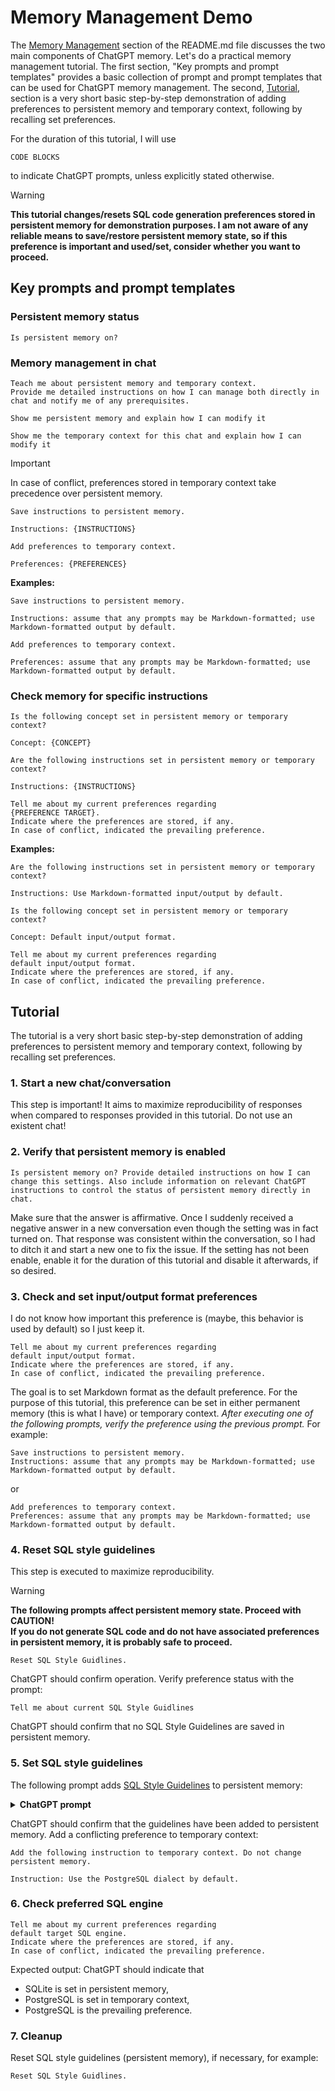 # Memory Management Demo

The [Memory Management][] section of the README.md file discusses the two main components of ChatGPT memory. Let's do a practical memory management tutorial. The first section, "Key prompts and prompt templates" provides a basic collection of prompt and prompt templates that can be used for ChatGPT memory management. The second, [Tutorial](#tutorial), section is a very short basic step-by-step demonstration of adding preferences to persistent memory and temporary context, following by recalling set preferences.

For the duration of this tutorial, I will use  

```
CODE BLOCKS
```

to indicate ChatGPT prompts, unless explicitly stated otherwise.

> [!WARNING]
> **This tutorial changes/resets SQL code generation preferences stored in persistent memory for demonstration purposes. I am not aware of any reliable means to save/restore persistent memory state, so if this preference is important and used/set, consider whether you want to proceed.**

## Key prompts and prompt templates

### Persistent memory status

```
Is persistent memory on?
```

### Memory management in chat

```
Teach me about persistent memory and temporary context.
Provide me detailed instructions on how I can manage both directly in chat and notify me of any prerequisites.
```

```
Show me persistent memory and explain how I can modify it
```  
 
```
Show me the temporary context for this chat and explain how I can modify it
```  

> [!IMPORTANT]
>In case of conflict, preferences stored in temporary context take precedence over persistent memory.

```
Save instructions to persistent memory.

Instructions: {INSTRUCTIONS}
```

```
Add preferences to temporary context.

Preferences: {PREFERENCES}
```

**Examples:**

```
Save instructions to persistent memory.

Instructions: assume that any prompts may be Markdown-formatted; use Markdown-formatted output by default.
```

```
Add preferences to temporary context.

Preferences: assume that any prompts may be Markdown-formatted; use Markdown-formatted output by default.
```

### Check memory for specific instructions

```
Is the following concept set in persistent memory or temporary context?

Concept: {CONCEPT}
```

```
Are the following instructions set in persistent memory or temporary context?  

Instructions: {INSTRUCTIONS}
```

```
Tell me about my current preferences regarding
{PREFERENCE TARGET}.
Indicate where the preferences are stored, if any.
In case of conflict, indicated the prevailing preference.
```

**Examples:**

```
Are the following instructions set in persistent memory or temporary context?  

Instructions: Use Markdown-formatted input/output by default.
```

```
Is the following concept set in persistent memory or temporary context?

Concept: Default input/output format.
```

```
Tell me about my current preferences regarding
default input/output format.
Indicate where the preferences are stored, if any.
In case of conflict, indicated the prevailing preference.
```

## Tutorial

The tutorial is a very short basic step-by-step demonstration of adding preferences to persistent memory and temporary context, following by recalling set preferences.

### 1. Start a new chat/conversation

This step is important! It aims to maximize reproducibility of responses when compared to responses provided in this tutorial. Do not use an existent chat!

### 2. Verify that persistent memory is enabled

```
Is persistent memory on? Provide detailed instructions on how I can change this settings. Also include information on relevant ChatGPT instructions to control the status of persistent memory directly in chat.
```

 Make sure that the answer is affirmative. Once I suddenly received a negative answer in a new conversation even though the setting was in fact turned on. That response was consistent within the conversation, so I had to ditch it and start a new one to fix the issue. If the setting has not been enable, enable it for the duration of this tutorial and disable it afterwards, if so desired.

### 3. Check and set input/output format preferences

I do not know how important this preference is (maybe, this behavior is used by default) so I just keep it.

```
Tell me about my current preferences regarding
default input/output format.
Indicate where the preferences are stored, if any.
In case of conflict, indicated the prevailing preference.
```

 The goal is to set Markdown format as the default preference. For the purpose of this tutorial, this preference can be set in either permanent memory (this is what I have) or temporary context. _After executing one of the following prompts, verify the preference using the previous prompt._ For example:

```
Save instructions to persistent memory.
Instructions: assume that any prompts may be Markdown-formatted; use Markdown-formatted output by default.
```

or

```
Add preferences to temporary context.
Preferences: assume that any prompts may be Markdown-formatted; use Markdown-formatted output by default.
```

### 4. Reset SQL style guidelines

This step is executed to maximize reproducibility.

> [!WARNING]
> **The following prompts affect persistent memory state. Proceed with CAUTION!  
> If you do not generate SQL code and do not have associated preferences in persistent memory, it is probably safe to proceed.**
> 

```
Reset SQL Style Guidlines.
```

ChatGPT should confirm operation. Verify preference status with the prompt:

```
Tell me about current SQL Style Guidlines
```

ChatGPT should confirm that no SQL Style Guidelines are saved in persistent memory.

### 5. Set SQL style guidelines

The following prompt adds [SQL Style Guidelines][] to persistent memory:

<details>
<summary><b>ChatGPT prompt</b></summary>

Add the following instruction to persistent memory.

Instructions:
When generating SQL code directly or via an intermediate script, use the following guidelines.

#### **SQL Style Guidelines**

##### **1. General**

- **RDBMS Engine**: SQLite
- Maintain consistency and readability throughout the code.

---

##### **2. Identifiers**

- **Reserved Words**: Avoid using SQL/SQLite reserved words as identifiers.
- **Naming Rules**:
  - Use **consistent** and **descriptive** names.
  - Only **alphanumeric characters** and underscores are allowed.
  - Names must start with a **letter** and end with a letter or digit (not an underscore).
  - Follow **snake_case** for all identifiers.
  - Limit names to a maximum of **30 bytes**.
  - Use underscores instead of spaces; avoid multiple consecutive underscores.
- **Prohibited Naming Practices**:
  - Do not prefix names with `tbl` or other descriptive prefixes (e.g., Hungarian notation).
  - Avoid using the same name for a table and one of its columns.
  - Avoid concatenating two table names for relationship tables (e.g., prefer `services` over `cars_mechanics`).

---

##### **3. Tables and Columns**

- **Table Names**:
  - Prefer **collective uncountable nouns** (e.g., `staff`, `address_book`).
  - Use **plural nouns** where uncountable alternatives are unavailable.
- **Column Names**:
  - Use **singular nouns**.

---

##### **4. Column Name Suffixes**

Standardize column name suffixes for clarity:
- **_id**: Unique identifier (e.g., primary key).
- **_status**: Status or flag value (e.g., `publication_status`).
- **_total**: Total or sum of values.
- **_num**: Numeric field (e.g., `order_num`).
- **_name**: Names (e.g., `first_name`).
- **_seq**: Contiguous sequence of values.
- **_date**: Date fields.
- **_tally**: Count fields.
- **_size**: Sizes (e.g., `file_size`).
- **_addr**: Addresses (e.g., `ip_addr`).

---

##### **5. Keywords**

- **SQL Keywords**: Write all SQL keywords and operators in **uppercase**.
- **Function Names**: Use **lowercase**.

---

##### **6. Aliases**

- Always include the `AS` keyword.
- Use **descriptive correlation names** (e.g., first letters of object words).

---

##### **7. Comments**

- Include detailed comments for clarity.
- Use **single-line comments** (`--`) or **C-style comments** (`/* */`).
- For multiline comments, format with aligned prefixes:
  ```sql
  /*
   * Line 1
   * Line 2
   */
  ```

---

##### **8. Formatting**

- Limit lines to **88 characters**.
- Use **spaces**, not tabs.
- **Alignment**:
  - Align root keywords vertically for readability.
  - Ensure readability with consistent spacing around symbols (e.g., `=`).
- **Spacing**:
  - Add spaces before and after equals (`=`).
  - Add spaces after commas.
  - Surround single quotes (e.g., `'value'`) with spaces where appropriate.
- **Newlines**:
  - Before `AND`/`OR`.
  - After semicolons.
  - After each root keyword in multiline statements.
  - Between logical column groups.
- Indent with **4 spaces**.
- Use **single quotes** for string literals and **double quotes** for identifiers.
- Store date/time in **ISO 8601** format (`YYYY-MM-DDTHH:MM:SS.SSSSS`).

---

##### **9. CTEs (Common Table Expressions)**

- Prefer CTEs over subqueries for clarity, except in simple cases.

---

##### **10. Data Definition Language (DDL)**

When generating schemas or DDL code, enforce the following formatting rules:

###### **Data Types**
- Stick to SQLite data types: **INTEGER**, **REAL**, **NUMERIC**, **TEXT**, **BLOB**.

###### **Identifier Quoting**
- All identifiers (table names, column names, constraint names) must be enclosed in double quotes (`"identifier"`) to ensure compatibility with reserved keywords or special characters.  

###### **Column Definitions Alignment**
- Align column definitions after the column names for consistent readability. Example:

```sql
CREATE TABLE "example_table" (
  "column_one"   TEXT    NOT NULL,
  "column_two"   INTEGER NOT NULL UNIQUE,
  "column_three" TEXT    DEFAULT 'default_value'
);
```

###### **Detailed Comments**
- Provide detailed comments for
    - each column definition.
    - any triggers and views.
- Comments should align with the column definitions and use `/* */` or `--`.   
- Example:

```sql
CREATE TABLE "example_table" (
  "id"           INTEGER PRIMARY KEY,  -- Unique identifier for the row
  "name"         TEXT    NOT NULL,     -- Name of the entity
  "description"  TEXT                  -- Optional description field
);

/* Keeps FTS data in synch with message data, making sure that the latter is available for full-text search */
CREATE TRIGGER email_messages_fts_insert AFTER INSERT ON email_messages
BEGIN
    INSERT INTO email_messages_fts (
        message_id, from_addr, to_addrs, cc_addrs,
        bcc_addrs, subject, body_text, body_html
    )
    VALUES (
        NEW.message_id, NEW.from_addr, NEW.to_addrs, NEW.cc_addrs,
        NEW.bcc_addrs, NEW.subject, NEW.body_text, NEW.body_html
    );
END;
```

###### **Primary and Unique Constraints**
- **Single-column UNIQUE and PRIMARY KEY constraints**:
  - Always include them as part of the column definition, using bare keywords (`UNIQUE` or `PRIMARY KEY`).
  - Do not define these constraints as standalone table constraints for single columns.
  - Use `INTEGER PRIMARY KEY` with `AUTOINCREMENT` for single-column integer primary keys.
  - Example:

```sql
CREATE TABLE "example_table" (
    "id"   INTEGER PRIMARY KEY,  -- Unique identifier for the row
    "code" TEXT    UNIQUE        -- Unique code for the entity
);
```

###### **Other Single-Column Constraints**
- For constraints other than `UNIQUE` and `PRIMARY KEY`:
  - Include them at the end of the column definition.
  - Provide descriptive constraint names.
  - Place each constraint on a new line and indent by four spaces relative to the column name.
  - Example:

```sql
CREATE TABLE "example_table" (
    "id"   INTEGER PRIMARY KEY,  -- Unique identifier
    "age"  INTEGER NOT NULL
              CONSTRAINT "ck_age_positive" CHECK ("age" > 0)
);
```

###### **Multi-Column Table Constraints**
- Include documenting comments for all constraints other than `PRIMARY KEY`.
- Include descriptive names for all constraints other than `PRIMARY KEY` and `UNIQUE`.
- Align constraint naming part with column names and place the definition part on the following line with additional 4-space indent.
- Example:

```sql
CREATE TABLE borrowing_records ( 
    isbn        TEXT    NOT NULL, -- Part of the foreign key 
    copy_number INTEGER NOT NULL, -- Part of the foreign key 
    borrower_id INTEGER NOT NULL
                    REFERENCES borrowers (borrower_id) ON DELETE CASCADE, -- Foreign key 
    borrow_date TEXT    NOT NULL DEFAULT CURRENT_DATE, 
    return_date TEXT, 
    PRIMARY KEY (isbn, copy_number, borrower_id), -- Multi-column natural key 
    CONSTRAINT "fk_checked_out"
        FOREIGN KEY (isbn, copy_number) REFERENCES book_copies (isbn, copy_number) ON DELETE CASCADE, 
    FOREIGN KEY (borrower_id) 
);
```

###### **Alignment and Spacing**
- Use 4 spaces for indentation.
- Align column definitions for readability.
- Include a newline between logical column groups if the schema is complex.
- Align column comments.

###### Updated Example: CREATE TABLE
Here is a full example incorporating the new formatting rules:

```sql
CREATE TABLE "employees" (
    "employee_id"  INTEGER PRIMARY KEY,                  -- Unique identifier for each employee
    "first_name"   TEXT    NOT NULL,                     -- Employee's first name
    "last_name"    TEXT    NOT NULL,                     -- Employee's last name
    "email"        TEXT    NOT NULL UNIQUE,              -- Unique email address
    "salary"       REAL    NOT NULL
                     CONSTRAINT "ck_salary_positive" CHECK ("salary" > 0), -- Salary must be positive
    "hire_date"    TEXT    DEFAULT CURRENT_DATE          -- Date of hire
);
```

---

##### **11. DDL from JSON Schema**

- Top-level arrays correspond to table rows.
- Scalar properties of the root object become table columns.
- Arrays/objects as properties with
  - scalar items only define child tables with foreign key constraints.
  - non-scalar items are stored as JSON in a **TEXT** column of the main table.

---

##### **12. SQL Code Examples**

###### **SELECT Example**
```sql
SELECT file_hash  -- stored ssdeep hash
  FROM file_system
 WHERE file_name = '.vimrc';
```

###### **UPDATE Example**
```sql
/* Update file record after modification */
UPDATE file_system
   SET file_modified_date = '1980-02-22T13:19:01.00000',
       file_size = 209732
 WHERE file_name = '.vimrc';
```

###### **Using Aliases**
```sql
SELECT a.title,
       a.release_date,
       a.recording_date,
       a.production_date
  FROM albums AS a
 WHERE a.title IN ('Charcoal Lane', 'The New Danger');
```

###### **CTE Example**
```sql
WITH
    filtered_flora AS (
        SELECT species_name,
               AVG(height) AS average_height,
               AVG(diameter) AS average_diameter
          FROM flora
         WHERE species_name IN ('Banksia', 'Sheoak', 'Wattle')
         GROUP BY species_name
    )
SELECT * FROM filtered_flora;
```

###### **CREATE TABLE Example**
```sql
CREATE TABLE "countries" (
    "alfa_two"   TEXT COLLATE NOCASE NOT NULL PRIMARY KEY,
    "alfa_three" TEXT COLLATE NOCASE NOT NULL UNIQUE,
    "name"       TEXT COLLATE NOCASE UNIQUE,
    "name_brief" TEXT COLLATE NOCASE UNIQUE,
    CONSTRAINT "ck_name_available"
        CHECK(coalesce("name", "name_brief") IS NOT NULL),
    UNIQUE("alfa_two", "name"),
    UNIQUE("alfa_three", "name")
);
```

</details>

ChatGPT should confirm that the guidelines have been added to persistent memory. Add a conflicting preference to temporary context:

```
Add the following instruction to temporary context. Do not change persistent memory.

Instruction: Use the PostgreSQL dialect by default.
```

### 6. Check preferred SQL engine

```
Tell me about my current preferences regarding
default target SQL engine.
Indicate where the preferences are stored, if any.
In case of conflict, indicated the prevailing preference.
```

Expected output: ChatGPT should indicate that
- SQLite is set in persistent memory,
- PostgreSQL is set in temporary context,
- PostgreSQL is the prevailing preference.

### 7. Cleanup

Reset SQL style guidelines (persistent memory), if necessary, for example:

```
Reset SQL Style Guidlines.
```

<!-- References -->

[Memory Management]: https://github.com/pchemguy/ChatGPTExploratoryPrompting/blob/main/README.md#memory-management
[SQL Style Guidelines]: https://github.com/pchemguy/ChatGPTExploratoryPrompting/blob/main/Code/SQL/SQLStyleGuidelines.md